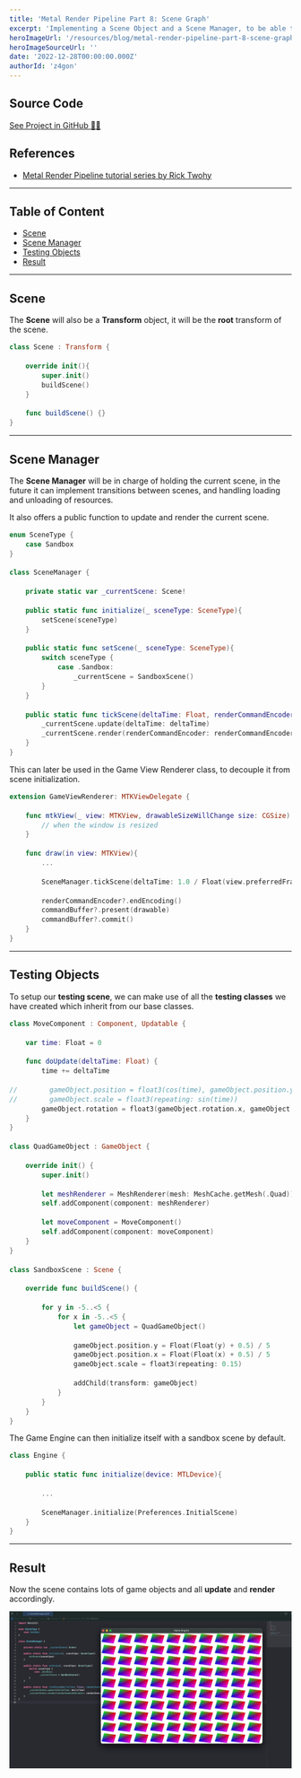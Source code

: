 ```yaml
---
title: 'Metal Render Pipeline Part 8: Scene Graph'
excerpt: 'Implementing a Scene Object and a Scene Manager, to be able to render many objects and decouple the state out of the Game View Renderer.'
heroImageUrl: '/resources/blog/metal-render-pipeline-part-8-scene-graph/cover.jpg'
heroImageSourceUrl: ''
date: '2022-12-28T00:00:00.000Z'
authorId: 'z4gon'
---
```


## Source Code

[See Project in GitHub 👩‍💻](https://github.com/z4gon/metal-render-pipeline)

## References

- [Metal Render Pipeline tutorial series by Rick Twohy](https://www.youtube.com/playlist?list=PLEXt1-oJUa4BVgjZt9tK2MhV_DW7PVDsg)

---

## Table of Content

- [Scene](#scene)
- [Scene Manager](#scene-manager)
- [Testing Objects](#testing-objects)
- [Result](#result)

---

## Scene

The **Scene** will also be a **Transform** object, it will be the **root** transform of the scene.

```swift
class Scene : Transform {

    override init(){
        super.init()
        buildScene()
    }

    func buildScene() {}
}
```

---

## Scene Manager

The **Scene Manager** will be in charge of holding the current scene, in the future it can implement transitions between scenes, and handling loading and unloading of resources.

It also offers a public function to update and render the current scene.

```swift
enum SceneType {
    case Sandbox
}

class SceneManager {

    private static var _currentScene: Scene!

    public static func initialize(_ sceneType: SceneType){
        setScene(sceneType)
    }

    public static func setScene(_ sceneType: SceneType){
        switch sceneType {
            case .Sandbox:
                _currentScene = SandboxScene()
        }
    }

    public static func tickScene(deltaTime: Float, renderCommandEncoder: MTLRenderCommandEncoder) {
        _currentScene.update(deltaTime: deltaTime)
        _currentScene.render(renderCommandEncoder: renderCommandEncoder)
    }
}
```

This can later be used in the Game View Renderer class, to decouple it from scene initialization.

```swift
extension GameViewRenderer: MTKViewDelegate {

    func mtkView(_ view: MTKView, drawableSizeWillChange size: CGSize) {
        // when the window is resized
    }

    func draw(in view: MTKView){
        ...

        SceneManager.tickScene(deltaTime: 1.0 / Float(view.preferredFramesPerSecond), renderCommandEncoder: renderCommandEncoder!)

        renderCommandEncoder?.endEncoding()
        commandBuffer?.present(drawable)
        commandBuffer?.commit()
    }
}
```

---

## Testing Objects

To setup our **testing scene**, we can make use of all the **testing classes** we have created which inherit from our base classes.

```swift
class MoveComponent : Component, Updatable {

    var time: Float = 0

    func doUpdate(deltaTime: Float) {
        time += deltaTime

//        gameObject.position = float3(cos(time), gameObject.position.y, gameObject.position.z)
//        gameObject.scale = float3(repeating: sin(time))
        gameObject.rotation = float3(gameObject.rotation.x, gameObject.rotation.y, sin(time))
    }
}

class QuadGameObject : GameObject {

    override init() {
        super.init()

        let meshRenderer = MeshRenderer(mesh: MeshCache.getMesh(.Quad))
        self.addComponent(component: meshRenderer)

        let moveComponent = MoveComponent()
        self.addComponent(component: moveComponent)
    }
}

class SandboxScene : Scene {

    override func buildScene() {

        for y in -5..<5 {
            for x in -5..<5 {
                let gameObject = QuadGameObject()

                gameObject.position.y = Float(Float(y) + 0.5) / 5
                gameObject.position.x = Float(Float(x) + 0.5) / 5
                gameObject.scale = float3(repeating: 0.15)

                addChild(transform: gameObject)
            }
        }
    }
}
```

The Game Engine can then initialize itself with a sandbox scene by default.

```swift
class Engine {

    public static func initialize(device: MTLDevice){

        ...

        SceneManager.initialize(Preferences.InitialScene)
    }
}
```

---

## Result

Now the scene contains lots of game objects and all **update** and **render** accordingly.

![Picture](/resources/blog/metal-render-pipeline-part-8-scene-graph/cover.jpg)
